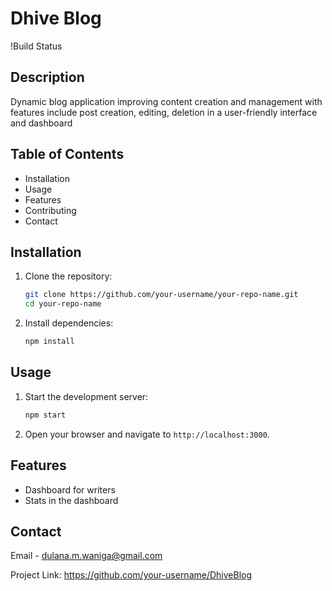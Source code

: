 # Dhive Blog

!Build Status

## Description

Dynamic blog application improving content creation and management with features include
post creation, editing, deletion in a user-friendly interface and dashboard

## Table of Contents

- Installation
- Usage
- Features
- Contributing
- Contact

## Installation

1. Clone the repository:
    ```bash
    git clone https://github.com/your-username/your-repo-name.git
    cd your-repo-name
    ```

2. Install dependencies:
    ```bash
    npm install
    ```

## Usage

1. Start the development server:
    ```bash
    npm start
    ```

2. Open your browser and navigate to `http://localhost:3000`.

## Features

- Dashboard for writers
- Stats in the dashboard


## Contact

Email - dulana.m.waniga@gmail.com

Project Link: https://github.com/your-username/DhiveBlog
